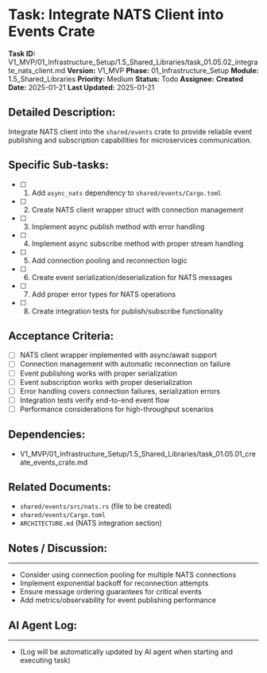 # Task: Integrate NATS Client into Events Crate

**Task ID:** V1_MVP/01_Infrastructure_Setup/1.5_Shared_Libraries/task_01.05.02_integrate_nats_client.md
**Version:** V1_MVP
**Phase:** 01_Infrastructure_Setup
**Module:** 1.5_Shared_Libraries
**Priority:** Medium
**Status:** Todo
**Assignee:**
**Created Date:** 2025-01-21
**Last Updated:** 2025-01-21

## Detailed Description:
Integrate NATS client into the `shared/events` crate to provide reliable event publishing and subscription capabilities for microservices communication.

## Specific Sub-tasks:
- [ ] 1. Add `async_nats` dependency to `shared/events/Cargo.toml`
- [ ] 2. Create NATS client wrapper struct with connection management
- [ ] 3. Implement async publish method with error handling
- [ ] 4. Implement async subscribe method with proper stream handling
- [ ] 5. Add connection pooling and reconnection logic
- [ ] 6. Create event serialization/deserialization for NATS messages
- [ ] 7. Add proper error types for NATS operations
- [ ] 8. Create integration tests for publish/subscribe functionality

## Acceptance Criteria:
- [ ] NATS client wrapper implemented with async/await support
- [ ] Connection management with automatic reconnection on failure
- [ ] Event publishing works with proper serialization
- [ ] Event subscription works with proper deserialization
- [ ] Error handling covers connection failures, serialization errors
- [ ] Integration tests verify end-to-end event flow
- [ ] Performance considerations for high-throughput scenarios

## Dependencies:
- V1_MVP/01_Infrastructure_Setup/1.5_Shared_Libraries/task_01.05.01_create_events_crate.md

## Related Documents:
- `shared/events/src/nats.rs` (file to be created)
- `shared/events/Cargo.toml`
- `ARCHITECTURE.md` (NATS integration section)

## Notes / Discussion:
---
* Consider using connection pooling for multiple NATS connections
* Implement exponential backoff for reconnection attempts
* Ensure message ordering guarantees for critical events
* Add metrics/observability for event publishing performance

## AI Agent Log:
---
* (Log will be automatically updated by AI agent when starting and executing task)
